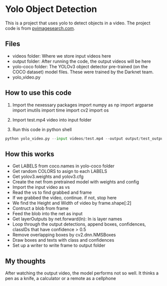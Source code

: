 # Yolo Object Detection
This is a project that uses yolo to detect objects in a video.  The project code is from [pyimagesearch.com](https://www.pyimagesearch.com/2018/11/12/yolo-object-detection-with-opencv/).


## Files
- videos folder: Where we store input videos here
- output folder: After running the code, the output videos will be here
- yolo-coco folder: The YOLOv3 object detector pre-trained (on the COCO dataset) model files. These were trained by the Darknet team.
- yolo_video.py

## How to use this code
1. Import the nexessary packages
import numpy as np
import argparse
import imutils
import time
import cv2
import os

2. Import test.mp4 video into input folder

3. Run this code in python shell
```python
python yolo_video.py --input videos/test.mp4 --output output/test_output.avi --yolo yolo-coco
```


## How this works
- Get LABELS from coco.names in yolo-coco folder
- Get random COLORS to asign to each LABELS
- Get yolov3.weights and yolov3.cfg
- Create the net from pretrained model with weights and config
- Import the input video as vs
- Read the vs to find grabbed and frame
- If we grabbed the video, continue. if not, stop here
- We find the Height and Width of video by frame.shape[:2]
- Contruct a blob from frame
- Feed the blob into the net as input
- Get layerOutputs by net.forward(ln):  ln is layer names
- Loop through the output detections, append boxes, confidences, classIDs that have confidence > 0.5
- Remove overlapping boxes by cv2.dnn.NMSBoxes 
- Draw boxes and texts with class and confidences
- Set up a writer to write frame to output folder

## My thoughts
After watching the output video, the model performs not so well. It thinks a pen as a knife, a calculator or a remote as a cellphone